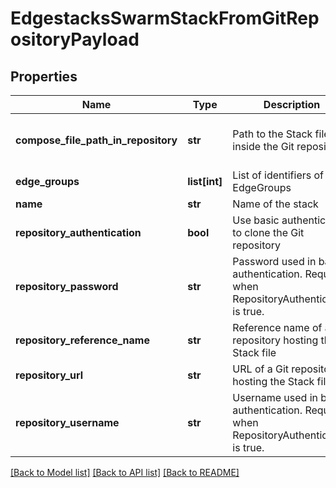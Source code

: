 # EdgestacksSwarmStackFromGitRepositoryPayload

## Properties
Name | Type | Description | Notes
------------ | ------------- | ------------- | -------------
**compose_file_path_in_repository** | **str** | Path to the Stack file inside the Git repository | [optional] [default to 'docker-compose.yml']
**edge_groups** | **list[int]** | List of identifiers of EdgeGroups | [optional] 
**name** | **str** | Name of the stack | 
**repository_authentication** | **bool** | Use basic authentication to clone the Git repository | [optional] 
**repository_password** | **str** | Password used in basic authentication. Required when RepositoryAuthentication is true. | [optional] 
**repository_reference_name** | **str** | Reference name of a Git repository hosting the Stack file | [optional] 
**repository_url** | **str** | URL of a Git repository hosting the Stack file | 
**repository_username** | **str** | Username used in basic authentication. Required when RepositoryAuthentication is true. | [optional] 

[[Back to Model list]](../README.md#documentation-for-models) [[Back to API list]](../README.md#documentation-for-api-endpoints) [[Back to README]](../README.md)


